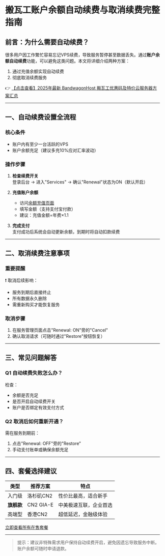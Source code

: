 # 搬瓦工账户余额自动续费与取消续费完整指南

## 前言：为什么需要自动续费？
很多用户因工作繁忙容易忘记VPS续费，导致服务暂停甚至数据丢失。通过**账户余额自动续费**功能，可以避免这类问题。本文将详细介绍两种方案：
1. 通过充值余额实现自动续费
2. 彻底取消续费服务

👉 [【点击查看】2025年最新 BandwagonHost 搬瓦工优惠码及特价云服务器方案汇总](https://bit.ly/banwagon)

---

## 一、自动续费设置全流程
### 核心条件
- 账户内有至少一台活跃的VPS
- 账户余额充足（建议多充10%应对汇率波动）

### 操作步骤
1. **检查续费开关**  
   登录后台 → 进入"Services" → 确认"Renewal"状态为ON（默认开启）

2. **充值账户余额**  
   - 访问[余额充值页面](https://bit.ly/banwagon)
   - 填写金额（支持支付宝付款）
   - 建议：充值金额=年费×1.1

3. **完成支付**  
   支付成功后系统会自动更新余额，到期时将自动扣款续费

---

## 二、取消续费注意事项
### 重要提醒
❗ 取消后续影响：
- 服务到期后直接终止
- 所有数据永久删除
- 需重新购买才能恢复服务

### 取消步骤
1. 在服务管理页面点击"Renewal: ON"旁的"Cancel"
2. 确认取消请求（可随时通过"Restore"按钮恢复）

---

## 三、常见问题解答
### Q1 自动续费失败怎么办？
检查：
- 余额是否充足
- 是否开启自动续费开关
- 账户是否绑定有效支付方式

### Q2 取消后如何重新开通？
需在服务到期前：
1. 点击"Renewal: OFF"旁的"Restore"
2. 手动支付账单或确保余额充足

---

## 四、套餐选择建议
| 类型 | 推荐方案 | 特点 |
|------|----------|------|
| 入门级 | 洛杉矶CN2 | 性价比最高，适合新手 |
| **旗舰款** | CN2 GIA-E | 中美极速互联，企业首选 |
| 高端型 | 香港CN2 | 超低延迟，金融级体验 |

[立即查看所有在售套餐](https://bit.ly/banwagon)

---

> 提示：建议非特殊需求用户保持自动续费开启，避免因遗忘导致服务中断。账户余额可随时申请退款。